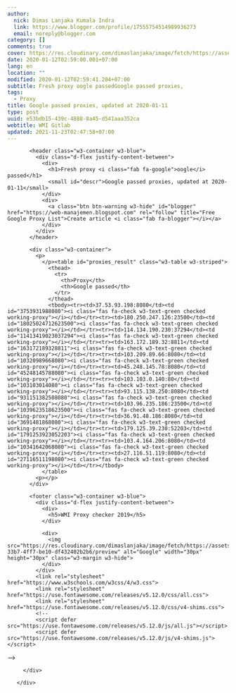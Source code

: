 ```yaml
---
author:
  nick: Dimas Lanjaka Kumala Indra
  link: https://www.blogger.com/profile/17555754514989936273
  email: noreply@blogger.com
category: []
comments: true
cover: https://res.cloudinary.com/dimaslanjaka/image/fetch/https://assets.materialup.com/uploads/82eae29e-33b7-4ff7-be10-df432402b2b6/preview
date: 2020-01-12T02:59:00.001+07:00
lang: en
location: ""
modified: 2020-01-12T02:59:41.204+07:00
subtitle: Fresh proxy oogle passedGoogle passed proxies,
tags:
  - Proxy
title: Google passed proxies, updated at 2020-01-11
type: post
uuid: e53bdb15-439c-4888-8a45-d541aaa352ca
webtitle: WMI Gitlab
updated: 2021-11-23T02:47:58+07:00
---
```


<div id="proxy_result_wrapper">
         <div class="w3-card-4">

           <header class="w3-container w3-blue">
             <div class="d-flex justify-content-between">
               <div>
                 <h1>Fresh proxy <i class="fab fa-google">oogle</i> passed</h1>
                 <small id="descr">Google passed proxies, updated at 2020-01-11</small>
               </div>
               <div>
                 <a class="btn btn-warning w3-hide" id="blogger" href="https://web-manajemen.blogspot.com" rel="follow" title="Free Google Proxy List">Create article <i class="fab fa-blogger"></i></a>
               </div>
             </div>
           </header>

           <div class="w3-container">
             <p>
               </p><table id="proxies_result" class="w3-table w3-striped">
                 <thead>
                   <tr>
                     <th>Proxy</th>
                     <th>Google passed</th>
                   </tr>
                 </thead>
                 <tbody><tr><td>37.53.93.198:8080</td><td id="3753931988080"><i class="fas fa-check w3-text-green checked working-proxy"></i></td></tr><tr><td>180.250.247.126:23500</td><td id="18025024712623500"><i class="fas fa-check w3-text-green checked working-proxy"></i></td></tr><tr><td>114.134.190.230:37294</td><td id="11413419023037294"><i class="fas fa-check w3-text-green checked working-proxy"></i></td></tr><tr><td>163.172.189.32:8811</td><td id="163172189328811"><i class="fas fa-check w3-text-green checked working-proxy"></i></td></tr><tr><td>103.209.89.66:8080</td><td id="10320989668080"><i class="fas fa-check w3-text-green checked working-proxy"></i></td></tr><tr><td>45.248.145.78:8080</td><td id="45248145788080"><i class="fas fa-check w3-text-green checked working-proxy"></i></td></tr><tr><td>103.103.0.140:80</td><td id="103103014080"><i class="fas fa-check w3-text-green checked working-proxy"></i></td></tr><tr><td>93.115.138.250:8080</td><td id="931151382508080"><i class="fas fa-check w3-text-green checked working-proxy"></i></td></tr><tr><td>103.96.235.186:23500</td><td id="1039623518623500"><i class="fas fa-check w3-text-green checked working-proxy"></i></td></tr><tr><td>36.91.48.186:8080</td><td id="3691481868080"><i class="fas fa-check w3-text-green checked working-proxy"></i></td></tr><tr><td>179.125.39.230:52203</td><td id="1791253923052203"><i class="fas fa-check w3-text-green checked working-proxy"></i></td></tr><tr><td>103.4.164.206:8080</td><td id="10341642068080"><i class="fas fa-check w3-text-green checked working-proxy"></i></td></tr><tr><td>27.116.51.119:8080</td><td id="27116511198080"><i class="fas fa-check w3-text-green checked working-proxy"></i></td></tr></tbody>
               </table>
             <p></p>
           </div>

           <footer class="w3-container w3-blue">
             <div class="d-flex justify-content-between">
               <div>
                 <h5>WMI Proxy checker 2019</h5>
               </div>

               <div>
                 <img src="https://res.cloudinary.com/dimaslanjaka/image/fetch/https://assets.materialup.com/uploads/82eae29e-33b7-4ff7-be10-df432402b2b6/preview" alt="Google" width="30px" height="30px" class="w3-margin w3-hide">
               </div>
             </div>
             <link rel="stylesheet" href="https://www.w3schools.com/w3css/4/w3.css">
             <link rel="stylesheet" href="https://use.fontawesome.com/releases/v5.12.0/css/all.css">
             <link rel="stylesheet" href="https://use.fontawesome.com/releases/v5.12.0/css/v4-shims.css">
             <!--
             <script defer src="https://use.fontawesome.com/releases/v5.12.0/js/all.js"></script>
             <script defer src="https://use.fontawesome.com/releases/v5.12.0/js/v4-shims.js"></script>
 -->
           </footer>

         </div>

       </div>
<script>document.querySelectorAll("pre,code");
  pretext.forEach(function (el) {
    el.classList.toggle("notranslate", true);
  });</script>